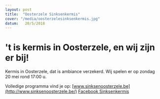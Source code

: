 ```yaml
---
layout: post
title:  "Oosterzele Sinksenkermis"
cover: "/media/oosterzelesinksenkermis.jpg"
datum:   20/5/2018
---
```


# 't is kermis in Oosterzele, en wij zijn er bij!

Kermis in Oosterzele, dat is ambiance verzekerd. Wij spelen er op zondag 20 mei rond 17:00 u.

Volledige programma vind je op: [www.sinksenoosterzele.be](http://www.sinksenoosterzele.be/)
[Facebook Sinksenkermis](https://www.facebook.com/sinksenkermisoosterzele/)